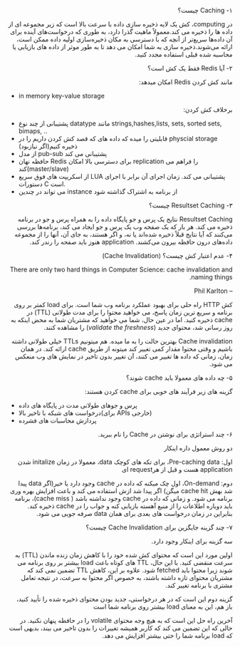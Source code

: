 <!-- Output copied to clipboard! -->

<!-----

Yay, no errors, warnings, or alerts!

Conversion time: 0.437 seconds.


Using this Markdown file:

1. Paste this output into your source file.
2. See the notes and action items below regarding this conversion run.
3. Check the rendered output (headings, lists, code blocks, tables) for proper
   formatting and use a linkchecker before you publish this page.

Conversion notes:

* Docs to Markdown version 1.0β33
* Wed Feb 02 2022 03:19:54 GMT-0800 (PST)
* Source doc: Caching
----->


<p dir="rtl">
۱- Caching چیست؟ </p>


<p dir="rtl">
در computing،  کش یک لایه ذخیره سازی داده با سرعت بالا است که زیر مجموعه ای از داده ها را ذخیره می کند.معمولاً ماهیت گذرا دارد، به طوری که درخواست‌های آینده برای آن داده‌ها سریع‌تر از آنچه که با دسترسی به مکان ذخیره‌سازی اولیه داده ممکن است، ارائه می‌شوند.ذخیره سازی به شما امکان می دهد تا به طور موثر از داده های بازیابی یا محاسبه شده قبلی استفاده مجدد کنید.</p>


<p dir="rtl">
۲- آیا Redis فقط یک کش است؟</p>


<p dir="rtl">
مانند کش کردن Redis امکان میدهد:</p>




* in memory key-value storage

<p dir="rtl">
برخلاف کش کردن: </p>




* پشتیبانی از چند نوع datatype مانند strings,hashes,lists, sets, sorted sets, bimaps, ..
* قابلیتی را میده که داده های که قصد کش کردن داریم را در physcial storage ذخیره کنیم(اگر نیازبود)
* از مدل pub-sub پشتیبانی می کند
* حافظه نهان Redis برای دسترسی بالا امکان replication را فراهم می کند(master/slave)
* از اسکریپت های فوق سریع LUA پشتیبانی می کند. زمان اجرای آن برابر با اجرای دستورات C است.
* می تواند در چندین instance از برنامه به اشتراک گذاشته شود

<p dir="rtl">
۳- Resultset Caching چیست؟</p>


<p dir="rtl">
Resultset Caching نتایج یک پرس و جو پایگاه داده را به همراه پرس و جو در برنامه ذخیره می کند. هر بار که یک صفحه وب یک پرس و جو ایجاد می کند، برنامه‌ها بررسی می‌کنند که آیا نتایج قبلاً ذخیره شده‌اند یا نه، و اگر هستند، به جای آن، آنها را از مجموعه داده‌های درون حافظه بیرون می‌کشند. application هنوز باید صفحه را رندر کند.</p>


<p dir="rtl">
۴- عدم اعتبار کش چیست؟ (Cache Invalidation)</p>


<p dir="rtl">
There are only two hard things in Computer Science: cache invalidation and naming things.</p>


<p dir="rtl">
– Phil Karlton</p>


<p dir="rtl">
کش HTTP راه حلی برای بهبود عملکرد برنامه وب شما است. برای load کمتر بر روی برنامه و سریع ترین زمان پاسخ، می خواهید محتوا را برای مدت طولانی (TTL) در cache  ذخیره کنید. اما در عین حال، شما می خواهید که مشتریان شما به محض اینکه به روز رسانی شد، محتوای جدید  (<em>validate the freshness</em>) را مشاهده کنند.</p>


<p dir="rtl">
Cache invalidation بهترین حالت را به ما میده. هم میتونیم TTLs خیلی طولانی داشته باشیم و وقتی محتوا مقدار کمی تغییر کند میتونه از طریق cache ارائه کند. در همان زمان، زمانی که داده ها تغییر می کنند، آن تغییر بدون تاخیر در نمایش های وب منعکس می شود.</p>


<p dir="rtl">
۵- چه داده های معمولا باید cache شوند؟ </p>


<p dir="rtl">
گزینه های زیر فرآیند های خوبی برای cache کردن هستند: </p>




* پرس و جوهای طولانی مدت در پایگاه های داده
* درخواست های شبکه با تاخیر بالا(برای APIs خارجی)
* پردازش محاسبات های فشرده

<p dir="rtl">
۶- چند استراتژی برای نوشتن در  Cache را نام ببرید. </p>


<p dir="rtl">
دو روش معمول داره اینکار </p>


<p dir="rtl">
اول:  Pre-caching data، برای تکه های کوچک data، معمولا در زمان initalize شدن application هست و قبل از هرrequest ای </p>


<p dir="rtl">
دوم: On-demand، اول چک میکنه که داده در cache وجود دارد یا خیر(اگر data پیدا شد بهش cache hit میگن) اگر پیدا شد ازش استفاده می کند و باعث افزایش بهره وری برنامه می شود. و زمانی که داده در cache وجود نداشته باشد ( cache miss)، برنامه باید دوباره اطلاعات را از منبع آهسته بازیابی کنه و جواب را در cache ذخیره کند. بنابراین در زمان درخواست های بعدی برای همان data صرفه جویی می شود.</p>


<p dir="rtl">
۷- چند گزینه جایگزین برای Cache Invalidation چیست؟</p>


<p dir="rtl">
سه گزینه برای اینکار وجود دارد. </p>


<p dir="rtl">
اولین مورد این است که محتوای کش شده خود را با کاهش زمان زنده ماندن (TTL) به سرعت منقضی کنید. با این حال، TTL های کوتاه باعث load بیشتر بر روی برنامه می شوند زیرا محتوا باید fetched شود. علاوه بر این، کاهش TTL تضمین نمی کند که مشتریان محتوای تازه داشته باشند، به خصوص اگر محتوا به سرعت، در نتیجه تعامل مشتری با برنامه تغییر کند.</p>


<p dir="rtl">
گزینه دوم این است که در هر درخواستی، جدید بودن محتوای ذخیره شده را تأیید کنید، باز هم، این به معنای load  بیشتر روی برنامه شما است</p>


<p dir="rtl">
آخرین راه حل این است که به هیچ وجه محتوای volatile را در حافظه پنهان نکنید. در حالی که این تضمین می کند که کاربر همیشه تغییرات را بدون تاخیر می بیند، بدیهی است که load برنامه شما را حتی بیشتر افزایش می دهد.</p>

